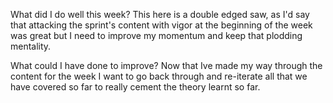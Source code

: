 What did I do well this week?
This here is a double edged saw, as I'd say that attacking the sprint's content with vigor at the beginning of the week was great but I need to improve my momentum and keep that plodding mentality.

 What could I have done to improve?
 Now that Ive made my way through the content for the week I want to go back through and re-iterate all that we have covered so far to really cement the theory learnt so far.
